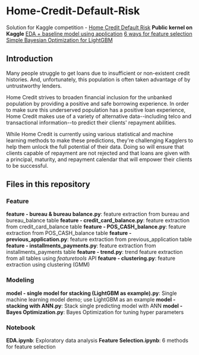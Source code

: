 # Home-Credit-Default-Risk
Solution for Kaggle competition - [Home Credit Default Risk](https://www.kaggle.com/c/home-credit-default-risk)
**Public kernel on Kaggle** 
[EDA + baseline model using application](https://www.kaggle.com/sz8416/eda-baseline-model-using-application)
[6 ways for feature selection](https://www.kaggle.com/sz8416/6-ways-for-feature-selection)
[Simple Bayesian Optimization for LightGBM](https://www.kaggle.com/sz8416/simple-bayesian-optimization-for-lightgbm)

## Introduction
Many people struggle to get loans due to insufficient or non-existent credit histories. And, unfortunately, this population is often taken advantage of by untrustworthy lenders.

Home Credit strives to broaden financial inclusion for the unbanked population by providing a positive and safe borrowing experience. In order to make sure this underserved population has a positive loan experience, Home Credit makes use of a variety of alternative data--including telco and transactional information--to predict their clients' repayment abilities.

While Home Credit is currently using various statistical and machine learning methods to make these predictions, they're challenging Kagglers to help them unlock the full potential of their data. Doing so will ensure that clients capable of repayment are not rejected and that loans are given with a principal, maturity, and repayment calendar that will empower their clients to be successful.

## Files in this repository
### Feature
**feature - bureau & bureau balance.py**: feature extraction from bureau and bureau_balance table
**feature - credit_card_balance.py**: feature extraction from credit_card_balance table
**feature - POS_CASH_balance.py**: feature extraction from POS_CASH_balance table
**feature - previous_application.py**: feature extraction from previous_application table
**feature - installments_payments.py**: feature extraction from installments_payments table
**feature - trend.py**: trend feature extraction from all tables using *featuretools* API
**feature - clustering.py**: feature extraction using clustering (GMM)

### Modeling
**model - single model for stacking (LightGBM as example).py**: Single machine learning model demo; use LightGBM as an example
**model - stacking with ANN.py**: Stack single predicting model with ANN
**model - Bayes Optimization.py**: Bayes Optimization for tuning hyper parameters

### Notebook
**EDA.ipynb**: Exploratory data analysis
**Feature Selection.ipynb**: 6 methods for feature selection


